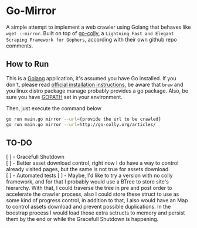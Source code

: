 # Go-Mirror

A simple attempt to implement a web crawler using Golang that behaves like `wget --mirror`. Built on top of [go-colly](https://github.com/gocolly/colly), a `Lightning Fast and Elegant Scraping Framework for Gophers`, according with their own github repo comments.  

## How to Run

This is a [Golang](https://golang.org) application, it's assumed you have Go installed. If you don't, please read [official installation instructions](https://golang.org/doc/install), be aware that `brew` and you linux distro package manage probably provides a go package. Also, be sure you have [GOPATH](https://github.com/golang/go/wiki/SettingGOPATH) set in your environment.

Then, just execute the command below

```sh
go run main.go mirror --url={provide the url to be crawled}
go run main.go mirror --url=http://go-colly.org/articles/
```


## TO-DO

[ ] - Gracefull Shutdown <br/>
[ ] - Better asset download control, right now I do have a way to control already visited pages, but the same is not true for assets download. <br/>
[ ] - Automated tests
[ ] - Maybe, I'd like to try a version with no colly framework, and for that I probably would use a BTree to store site's hierarchy. With that, I could traverse the tree in pre and post order to accelerate the crawler process, also I could store these struct to use as some kind of progress control, in addition to that, I also would have an Map to control assets download and prevent possible duplications. In the boostrap process I would load those extra sctructs to memory and persist them by the end or while the Gracefull Shutdown is happening.
